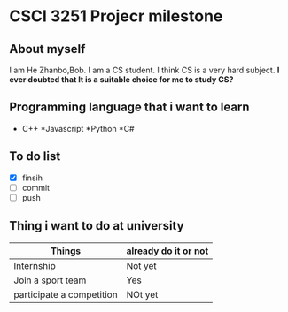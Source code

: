 # CSCI 3251 Projecr milestone

## About myself

I am He Zhanbo,Bob. I am a CS student. I think CS is a very hard subject. 
**I ever doubted that It is a suitable choice for me to study CS?**

## Programming language that i want to learn
* C++
*Javascript
*Python
*C#

## To do list

-[x] finsih
-[ ] commit
-[ ] push

## Thing i want to do at university
| Things | already do it or not |
|--------|----------------------|
|Internship |  Not yet          |
|Join a sport team |  Yes       |
|participate a competition | NOt yet |


